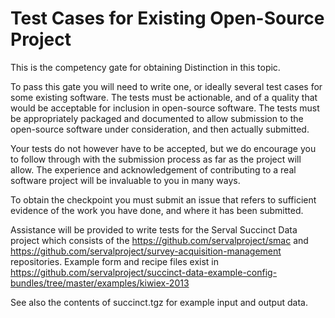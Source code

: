 Test Cases for Existing Open-Source Project
===========================================

This is the competency gate for obtaining Distinction in this topic.

To pass this gate you will need to write one, or ideally several
test cases for some existing software.  The tests must be actionable,
and of a quality that would be acceptable for inclusion in open-source
software.  The tests must be appropriately packaged and documented to allow
submission to the open-source software under consideration, and then actually
submitted.  

Your tests do not however have to be accepted, but we do encourage you to follow
through with the submission process as far as the project will allow.  The experience
and acknowledgement of contributing to a real software project will be invaluable to
you in many ways.

To obtain the checkpoint you must submit an issue that refers to sufficient evidence of the work you have done, and where it has been submitted.

Assistance will be provided to write tests for the Serval Succinct Data project
which consists of the https://github.com/servalproject/smac and https://github.com/servalproject/survey-acquisition-management
repositories.  Example form and recipe files exist in https://github.com/servalproject/succinct-data-example-config-bundles/tree/master/examples/kiwiex-2013

See also the contents of succinct.tgz for example input and output data.
